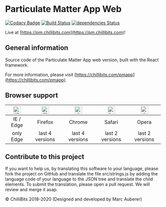 # Particulate Matter App Web
[![Codacy Badge](https://api.codacy.com/project/badge/Grade/8c8c74cc74c5493b940cea84750b7863)](https://app.codacy.com/gh/ChilliBits/particulate-matter-app-web?utm_source=github.com&utm_medium=referral&utm_content=ChilliBits/particulate-matter-app-web&utm_campaign=Badge_Grade_Dashboard)
[![Build Status](https://travis-ci.com/ChilliBits/particulate-matter-app-web.svg?branch=master)](https://travis-ci.com/ChilliBits/particulate-matter-app-web)
[![dependencies Status](https://david-dm.org/chillibits/particulate-matter-app-web/status.svg)](https://david-dm.org/chillibits/particulate-matter-app-web)

Live at [https://pm.chillibits.com](https://pm.chillibits.com)!

## General information
Source code of the Particulate Matter App web version, built with the React framework.

For more information, please visit [https://chillibits.com/pmapp](https://chillibits.com/pmapp).

## Browser support
| [<img src="https://raw.githubusercontent.com/alrra/browser-logos/master/src/edge/edge_48x48.png" alt="IE / Edge" width="24px" height="24px" />](https://www.microsoft.com/de-de/edge) | [<img src="https://raw.githubusercontent.com/alrra/browser-logos/master/src/firefox/firefox_48x48.png" alt="Firefox" width="24px" height="24px" />](https://www.mozilla.org/de/firefox/new/) | [<img src="https://raw.githubusercontent.com/alrra/browser-logos/master/src/chrome/chrome_48x48.png" alt="Chrome" width="24px" height="24px" />](https://www.google.com/intl/de_de/chrome/) | [<img src="https://raw.githubusercontent.com/alrra/browser-logos/master/src/safari/safari_48x48.png" alt="Safari" width="24px" height="24px" />](https://support.apple.com/de_DE/downloads/safari) | [<img src="https://raw.githubusercontent.com/alrra/browser-logos/master/src/opera/opera_48x48.png" alt="Opera" width="24px" height="24px" />](https://www.opera.com/de/download) |
|:-------------------------------------------------------------------------------------------------------------------------------------------------------------------------------------:|:--------------------------------------------------------------------------------------------------------------------------------------------------------------------------------------------:|:-------------------------------------------------------------------------------------------------------------------------------------------------------------------------------------------:|:--------------------------------------------------------------------------------------------------------------------------------------------------------------------------------------------------:|:--------------------------------------------------------------------------------------------------------------------------------------------------------------------------------:|
| IE / Edge                                                                                                                                                                             | Firefox                                                                                                                                                                                      | Chrome                                                                                                                                                                                      | Safari                                                                                                                                                                                             | Opera                                                                                                                                                                            |
| only Edge                                                                                                                                                                             | last 4 versions                                                                                                                                                                              | last 4 versions                                                                                                                                                                             | last 2 versions                                                                                                                                                                                    | last 2 versions                                                                                                                                                                  |

## Contribute to this project
If you want to help us, by translating this software to your language, please fork the project on GitHub and translate the file src/strings.js by adding the language code of your language to the JSON tree and translate the child elements. To submit the translation, please open a pull request. We will review and merge it asap.

© ChilliBits 2018-2020 (Designed and developed by Marc Auberer)

